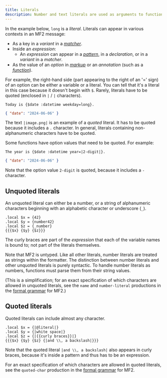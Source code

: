 ```yaml
---
title: Literals
description: Number and text literals are used as arguments to functions and matchers.
---
```


In the example below, `long` is a _literal_. Literals can appear in various
contexts in an MF2 message:

- As a key in a _variant_ in a [_matcher_](/docs/reference/matchers/).
- Inside an _expression_:
  - An _expression_ can appear in a [_pattern_](/docs/reference/patterns/), in a
    _declaration_, or in a _variant_ in a _matcher_.
- As the value of an _option_ in [_markup_](/docs/reference/markup/) or an
  _annotation_ (such as a [_function_](/docs/reference/functions/)).

For example, the right-hand side (part appearing to the right of an '=' sign) of
an option can be either a variable or a literal. You can tell that it's a
literal in this case because it doesn't begin with `$`. Rarely, literals have to
be quoted (enclosed in `|` / `|` characters).

<mf2-interactive>

```mf2
Today is {$date :datetime weekday=long}.
```

```json
{ "date": "2024-06-06" }
```

</mf2-interactive>

The text `|image.png|` is an example of a _quoted_ literal. It has to be quoted
because it includes a `.` character. In general, literals containing
non-alphanumeric characters have to be quoted.

Some functions have option values that need to be quoted. For example:

<mf2-interactive>

```mf2
The year is {$date :datetime year=|2-digit|}.
```

```json
{ "date": "2024-06-06" }
```

</mf2-interactive>

Note that the option value `2-digit` is quoted, because it includes a `-`
character.

## Unquoted literals

An unquoted literal can either be a number, or a string of alphanumeric
characters beginning with an alphabetic character or underscore (`_`).

<mf2-interactive>

```mf2
.local $x = {42}
.local $y = {number42}
.local $z = {_number}
{{{$x} {$y} {$z}}}
```

</mf2-interactive>

The curly braces are part of the _expression_ that each of the variable names is
bound to; not part of the literals themselves.

Note that MF2 is untyped. Like all other literals, number literals are treated
as strings within the formatter. The distinction between number literals and
other unquoted literals is purely syntactic. To handle number literals as
numbers, functions must parse them from their string values.

(This is a simplification; for an exact specification of which characters are
allowed in unquoted literals, see the `name` and `number-literal` productions in
the
[formal grammar](https://github.com/unicode-org/message-format-wg/blob/main/spec/message.abnf)
for MF2.)

## Quoted literals

Quoted literals can include almost any character.

<mf2-interactive>

```mf2
.local $x = {|@literal|}
.local $y = {|white space|}
.local $z = {|{{curly braces}}|}
{{{$x} {$y} {$z} {|and \\, a backslash|}}}
```

</mf2-interactive>

Note that the quoted literal `|and \\, a backslash|` also appears in curly
braces, because it's inside a pattern and thus has to be an expression.

For an exact specification of which characters are allowed in quoted literals,
see the `quoted-char` production in the
[formal grammar](https://github.com/unicode-org/message-format-wg/blob/main/spec/message.abnf)
for MF2.

<!-- TODO: number literals -->
